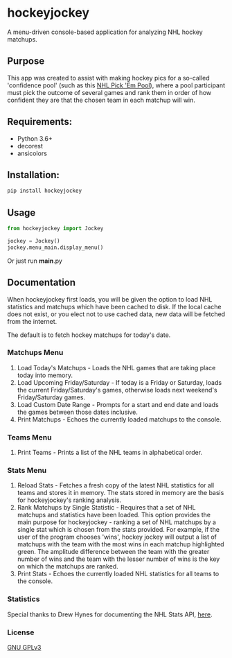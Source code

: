 # hockeyjockey
A menu-driven console-based application for analyzing NHL hockey matchups.

## Purpose
This app was created to assist with making hockey pics for a so-called 'confidence pool' (such as this [NHL Pick 'Em Pool](https://www.officepooljunkie.com/info-nhl-hockey-pools.php)), where a pool participant must pick the outcome of several games and rank them in order of how confident they are that the chosen team in each matchup will win.

## Requirements:
 - Python 3.6+
 - decorest
 - ansicolors


## Installation:
```bash
pip install hockeyjockey
```

## Usage
```python
from hockeyjockey import Jockey

jockey = Jockey()
jockey.menu_main.display_menu()
```
Or just run __main__.py

## Documentation
When hockeyjockey first loads, you will be given the option to load NHL statistics and matchups which have been cached to disk. If the local cache does not exist, or you elect not to use cached data, new data will be fetched from the internet.  

The default is to fetch hockey matchups for today's date.

### Matchups Menu
1. Load Today's Matchups - Loads the NHL games that are taking place today into memory.
2. Load Upcoming Friday/Saturday - If today is a Friday or Saturday, loads the current Friday/Saturday's games, otherwise loads next weekend's Friday/Saturday games.
3. Load Custom Date Range - Prompts for a start and end date and loads the games between those dates inclusive.
4. Print Matchups - Echoes the currently loaded matchups to the console.

### Teams Menu
1. Print Teams - Prints a list of the NHL teams in alphabetical order.

### Stats Menu
1. Reload Stats - Fetches a fresh copy of the latest NHL statistics for all teams and stores it in memory. The stats stored in memory are the basis for hockeyjockey's ranking analysis.
2. Rank Matchups by Single Statistic - Requires that a set of NHL matchups and statistics have been loaded. This option provides the main purpose for hockeyjockey - ranking a set of NHL matchups by a single stat which is chosen from the stats provided. For example, if the user of the program chooses 'wins', hockey jockey will output a list of matchups with the team with the most wins in each matchup highlighted green. The amplitude difference between the team with the greater number of wins and the team with the lesser number of wins is the key on which the matchups are ranked.
3. Print Stats - Echoes the currently loaded NHL statistics for all teams to the console.

### Statistics
Special thanks to Drew Hynes for documenting the NHL Stats API, [here](https://gitlab.com/dword4/nhlapi/blob/master/stats-api.md).

### License
[GNU GPLv3](LICENSE.TXT) 
